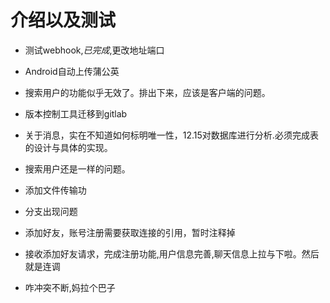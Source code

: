 # 介绍以及测试
- 测试webhook,*已完成*,更改地址端口
- Android自动上传蒲公英
- 搜索用户的功能似乎无效了。排出下来，应该是客户端的问题。
- 版本控制工具迁移到gitlab
- 关于消息，实在不知道如何标明唯一性，12.15对数据库进行分析.必须完成表的设计与具体的实现。
- 搜索用户还是一样的问题。
- 添加文件传输功
- 分支出现问题
- 添加好友，账号注册需要获取连接的引用，暂时注释掉
- 接收添加好友请求，完成注册功能,用户信息完善,聊天信息上拉与下啦。然后就是连调
 
- 咋冲突不断,妈拉个巴子

